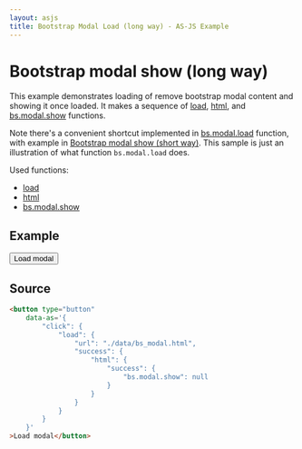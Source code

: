```yaml
---
layout: asjs
title: Bootstrap Modal Load (long way) - AS-JS Example
---
```


# Bootstrap modal show (long way)

This example demonstrates loading of remove bootstrap modal content and showing it once loaded. It makes a sequence of
[load](/as-js/doc/load), [html](/as-js/doc/html), and [bs.modal.show](/as-js/doc/bs_modal_show) functions.

Note there's a convenient shortcut implemented in [bs.modal.load](/as-js/doc/bs_modal_load) function, with example
in [Bootstrap modal show (short way)](/as-js/samples/bs_modal_load_short). This sample is just an illustration of
what function ``bs.modal.load`` does.

Used functions:

 * [load](/as-js/docs/load)
 * [html](/as-js/docs/html)
 * [bs.modal.show](/as-js/docs/bs_modal_show)

## Example

<div class="row mt-30">
    <div class="col-md-6">
        <button type="button"
            data-as='{
                "click": {
                    "load": {
                        "url": "./data/bs_modal.html",
                        "success": {
                            "html": {
                                "success": {
                                    "bs.modal.show": null
                                }
                            }
                        }
                    }
                }
            }'
        >Load modal</button>
    </div>
</div>

## Source

``` html
<button type="button"
    data-as='{
        "click": {
            "load": {
                "url": "./data/bs_modal.html",
                "success": {
                    "html": {
                        "success": {
                            "bs.modal.show": null
                        }
                    }
                }
            }
        }
    }'
>Load modal</button>
```
